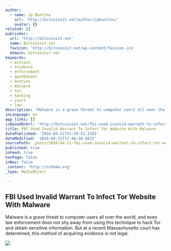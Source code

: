 ```yaml
---
author:
  - name: Jp Buntinx
    url: 'http://bitcoinist.net/author/jpbuntinx/'
    avatar: {}
related: []
publisher:
  url: 'http://bitcoinist.net'
  name: Bitcoinist.net
  favicon: 'http://bitcoinist.net/wp-content/favicon.ico'
  domain: bitcoinist.net
keywords:
  - bitcoin
  - evidence
  - enforcement
  - openbazaar
  - buntinx
  - malware
  - tor
  - hacking
  - court
  - law
description: 'Malware is a grave threat to computer users all over the world, and even law enforcement does not shy away from using this technique to hack Tor and obtain sensitive information. But at a recent Massachusetts court has determined, this method of acquiring evidence is not legal.'
inLanguage: en
app_links: []
isBasedOnUrl: 'http://bitcoinist.net/fbi-used-invalid-warrant-to-infect-tor-website-with-malware/'
title: FBI Used Invalid Warrant To Infect Tor Website With Malware
datePublished: '2016-04-21T21:59:53.216Z'
dateModified: '2016-04-21T17:48:30.887Z'
sourcePath: _posts/2016-04-21-fbi-used-invalid-warrant-to-infect-tor-website-with-malware.md
published: true
inFeed: true
hasPage: false
inNav: false
_context: 'http://schema.org'
_type: MediaObject

---
```

<article style=""><h1>FBI Used Invalid Warrant To Infect Tor Website With Malware</h1><p>Malware is a grave threat to computer users all over the world, and even law enforcement does not shy away from using this technique to hack Tor and obtain sensitive information. But at a recent Massachusetts court has determined, this method of acquiring evidence is not legal.</p><img src="http://bitcoinist.net/wp-content/uploads/2016/04/shutterstock_334322852.jpg" /></article>